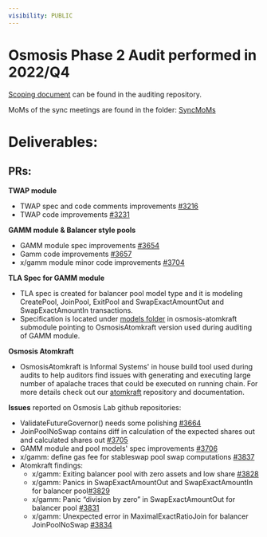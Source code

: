 ```yaml
---
visibility: PUBLIC
---
```



#  Osmosis Phase 2 Audit performed in 2022/Q4

[Scoping document](https://github.com/informalsystems/partnership-osmosis/blob/trunk/2022/Q4/Osmosis%20Phase2%20Project%20Plan.docx) can be found in the auditing repository.

MoMs of the sync meetings are found in the folder: [SyncMoMs](https://github.com/informalsystems/partnership-osmosis/tree/trunk/2022/Q4/SyncMoMs)

#  Deliverables:

 ## PRs: ##
 
**TWAP module**
 - TWAP spec and code comments improvements [#3216](https://github.com/osmosis-labs/osmosis/pull/3216)
 - TWAP code improvements [#3231](https://github.com/osmosis-labs/osmosis/pull/3231)
 
**GAMM module & Balancer style pools**
 - GAMM module spec improvements [#3654 ](https://github.com/osmosis-labs/osmosis/pull/3654)
 - Gamm code improvements [#3657](https://github.com/osmosis-labs/osmosis/pull/3657)
 - x/gamm module minor code improvements [#3704](https://github.com/osmosis-labs/osmosis/pull/3704) 
 
 
**TLA Spec for GAMM module**
- TLA spec is created for balancer pool model type and it is modeling CreatePool, JoinPool, ExitPool and SwapExactAmountOut and SwapExactAmountIn transactions.
- Specification is located under [models folder](https://github.com/informalsystems/OsmosisAtomkraft/tree/0f1363ce2dd3eca7b77e8fd09977741d4258056e/models) in osmosis-atomkraft submodule pointing to OsmosisAtomkraft version used during auditing of GAMM module.

 
**Osmosis Atomkraft**
- OsmosisAtomkraft is Informal Systems' in house build tool used during audits to help auditors find issues with generating and executing large number of apalache traces that could be executed on running chain. For more details check out our [atomkraft](https://github.com/informalsystems/atomkraft) repository and documentation.

**Issues** reported on Osmosis Lab github repositories:
- ValidateFutureGovernor() needs some polishing [#3664](https://github.com/osmosis-labs/osmosis/issues/3664)
- JoinPoolNoSwap contains diff in calculation of the expected shares out and calculated shares out [#3705](https://github.com/osmosis-labs/osmosis/issues/3705)
-  GAMM module and pool models' spec improvements [#3706](https://github.com/osmosis-labs/osmosis/issues/3706)
-  x/gamm: define gas fee for stableswap pool swap computations [#3837](https://github.com/osmosis-labs/osmosis/issues/3837)
- Atomkraft findings:
  - x/gamm: Exiting balancer pool with zero assets and low share [#3828](https://github.com/osmosis-labs/osmosis/issues/3828)
  - x/gamm: Panics in SwapExactAmountOut and SwapExactAmountIn for balancer pool[#3829](https://github.com/osmosis-labs/osmosis/issues/3829)
  - x/gamm: Panic “division by zero” in SwapExactAmountOut for balancer pool [#3831](https://github.com/osmosis-labs/osmosis/issues/3831)
  - x/gamm: Unexpected error in MaximalExactRatioJoin for balancer JoinPoolNoSwap [#3834](https://github.com/osmosis-labs/osmosis/issues/3834)
 

 



